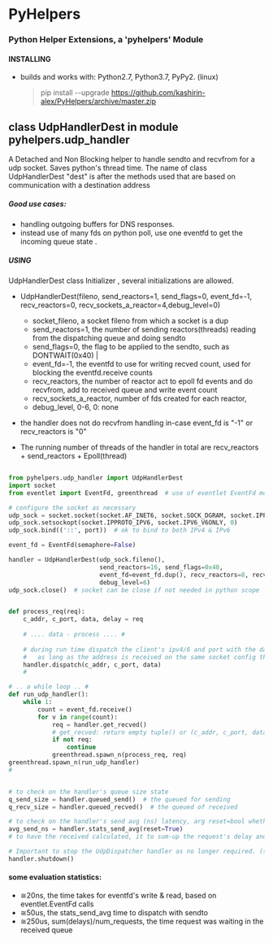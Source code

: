 # PyHelpers
### Python Helper Extensions, a 'pyhelpers' Module 

#### INSTALLING 
- builds and works with: Python2.7, Python3.7, PyPy2. (linux)
  > pip install --upgrade https://github.com/kashirin-alex/PyHelpers/archive/master.zip


## class UdpHandlerDest in module pyhelpers.udp_handler
 A Detached and Non Blocking helper to handle sendto and recvfrom for a udp socket. Saves python's thread time.
 The name of class UdpHandlerDest "dest" is after the methods used that are based on communication with a destination address
##### Good use cases:
  * handling outgoing buffers for DNS responses.
  * instead use of many fds on python poll, use one eventfd to get the incoming queue state .


##### USING
UdpHandlerDest class Initializer , several initializations are allowed.

 * UdpHandlerDest(fileno, send_reactors=1, send_flags=0, event_fd=-1, recv_reactors=0, recv_sockets_a_reactor=4,debug_level=0)
    
   * socket_fileno, a socket fileno from which a socket is a dup 
   * send_reactors=1, the number of sending reactors(threads) reading from the dispatching queue and doing sendto
   * send_flags=0, the flag to be applied to the sendto, such as DONTWAIT(0x40) | 
   * event_fd=-1, the eventfd to use for writing recved count, used for blocking the eventfd.receive counts
   * recv_reactors, the number of reactor act to epoll fd events and do recvfrom, add to received queue and write event count
   * recv_sockets_a_reactor, number of fds created for each reactor, 
   * debug_level, 0-6, 0: none 
   
 * the handler does not do recvfrom handling in-case event_fd is "-1" or recv_reactors is "0" 
 * The running number of threads of the handler in total are recv_reactors + send_reactors + Epoll(thread)
 
```python

from pyhelpers.udp_handler import UdpHandlerDest
import socket
from eventlet import EventFd, greenthread  # use of eventlet EventFd module for use example

# configure the socket as necessary
udp_sock = socket.socket(socket.AF_INET6, socket.SOCK_DGRAM, socket.IPPROTO_UDP)
udp_sock.setsockopt(socket.IPPROTO_IPV6, socket.IPV6_V6ONLY, 0)
udp_sock.bind(('::', port))  # ok to bind to both IPv4 & IPv6

event_fd = EventFd(semaphore=False)

handler = UdpHandlerDest(udp_sock.fileno(),
                         send_reactors=16, send_flags=0x40,
                         event_fd=event_fd.dup(), recv_reactors=8, recv_sockets_a_reactor=16,
                         debug_level=6)
udp_sock.close()  # socket can be close if not needed in python scope


def process_req(req):
    c_addr, c_port, data, delay = req
    
    # .... data - process .... #
    
    # during run time dispatch the client's ipv4/6 and port with the data for sending
    #   as long as the address is received on the same socket config the dispatcher can handle the sendto
    handler.dispatch(c_addr, c_port, data)
    #

# .. a while loop .. #
def run_udp_handler():
    while 1:
        count = event_fd.receive()
        for v in range(count):
            req = handler.get_recved()
            # get_recved: return empty tuple() or (c_addr, c_port, data, delay_ns)
            if not req:
                continue
            greenthread.spawn_n(process_req, req)
greenthread.spawn_n(run_udp_handler)
#


# to check on the handler's queue size state
q_send_size = handler.queued_send()  # the queued for sending
q_recv_size = handler.queued_recved()  # the queued of received

# to check on the handler's send avg (ns) latency, arg reset=bool whether to reset stats
avg_send_ns = handler.stats_send_avg(reset=True)
# to have the received calculated, it to sum-up the request's delay and divide by number of requests 

# Important to stop the UdpDispatcher handler as no longer required. (stops the detached threads and closes open fds)
handler.shutdown()

```

#### some evaluation statistics:
   * ≅20ns, the time takes for eventfd's write & read, based on eventlet.EventFd calls 
   * ≅50us, the stats_send_avg time to dispatch with sendto
   * ≅250us, sum(delays)/num_requests, the time request was waiting in the received queue


